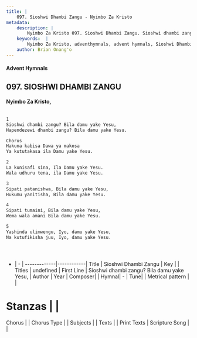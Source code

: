 ```yaml
---
title: |
    097. Sioshwi Dhambi Zangu - Nyimbo Za Kristo
metadata:
    description: |
        Nyimbo Za Kristo 097. Sioshwi Dhambi Zangu. Sioshwi dhambi zangu? Bila damu yake Yesu, Hapendezewi dhambi zangu? Bila damu yake Yesu.  Chorus Hakuna kabisa Dawa ya makosa Ya kututakasa ila Damu yake Yesu.  
    keywords:  |
        Nyimbo Za Kristo, adventhymnals, advent hymnals, Sioshwi Dhambi Zangu, Sioshwi dhambi zangu? Bila damu yake Yesu,. 
    author: Brian Onang'o
---
```


#### Advent Hymnals
## 097. SIOSHWI DHAMBI ZANGU
####  Nyimbo Za Kristo,

```txt

1
Sioshwi dhambi zangu? Bila damu yake Yesu,
Hapendezewi dhambi zangu? Bila damu yake Yesu.

Chorus
Hakuna kabisa Dawa ya makosa
Ya kututakasa ila Damu yake Yesu.

2
La kunisafi sina, Ila Damu yake Yesu.
Wala udhuru tena, ila Damu yake Yesu.

3
Sipati patanishwa, Bila damu yake Yesu,
Hukumu yanitisha, Bila damu yake Yesu.

4
Sipati tumaini, Bila damu yake Yesu,
Wema wala amani Bila damu yake Yesu.

5
Yashinda ulimwengu, Iyo, damu yake Yesu,
Na kutufikisha juu, Iyo, damu yake Yesu.





```

- |   -  |
-------------|------------|
Title | Sioshwi Dhambi Zangu |
Key |  |
Titles | undefined |
First Line | Sioshwi dhambi zangu? Bila damu yake Yesu, |
Author | 
Year | 
Composer| |
Hymnal|  - |
Tune|  |
Metrical pattern | |
# Stanzas |  |
Chorus |  |
Chorus Type |  |
Subjects | |
Texts |  |
Print Texts | 
Scripture Song |  |
    
